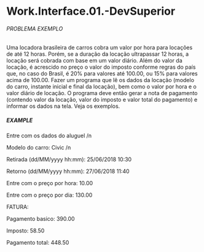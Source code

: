 # Work.Interface.01.-DevSuperior

######  PROBLEMA EXEMPLO #######


Uma locadora brasileira de carros cobra um valor por hora para locações de até
12 horas. Porém, se a duração da locação ultrapassar 12 horas, a locação será
cobrada com base em um valor diário. Além do valor da locação, é acrescido no
preço o valor do imposto conforme regras do país que, no caso do Brasil, é 20%
para valores até 100.00, ou 15% para valores acima de 100.00. Fazer um
programa que lê os dados da locação (modelo do carro, instante inicial e final da
locação), bem como o valor por hora e o valor diário de locação. O programa
deve então gerar a nota de pagamento (contendo valor da locação, valor do
imposto e valor total do pagamento) e informar os dados na tela. Veja os
exemplos.


##### EXAMPLE  #####

Entre com os dados do aluguel /n

Modelo do carro: Civic /n

Retirada (dd/MM/yyyy hh:mm): 25/06/2018 10:30

Retorno (dd/MM/yyyy hh:mm): 27/06/2018 11:40

Entre com o preço por hora: 10.00

Entre com o preço por dia: 130.00

FATURA:

Pagamento basico: 390.00

Imposto: 58.50

Pagamento total: 448.50
